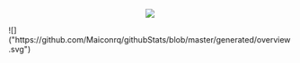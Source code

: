 <p align="center">
<img src="https://user-images.githubusercontent.com/51386810/102106263-1c96ab80-3e0f-11eb-9717-094b0eb3591c.png">
</p>
![]("https://github.com/Maiconrq/githubStats/blob/master/generated/overview.svg")
